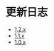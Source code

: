 
# 更新日志
  * [1.2.x](http://www.xiyueta.com/doc/changelog.asp#1-2-0)
  * [1.1.x](http://www.xiyueta.com/doc/changelog.asp#1-1-0)
  * [1.0.x](http://www.xiyueta.com/doc/changelog.asp#1-0-0)
